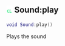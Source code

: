 ## ![client](.gitbook/assets/client.png) Sound:play


```lua
void Sound:play()
```

Plays the sound




